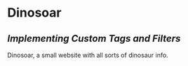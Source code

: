 # Dinosoar
## _Implementing Custom Tags and Filters_



 Dinosoar, a small website with all sorts of dinosaur info.